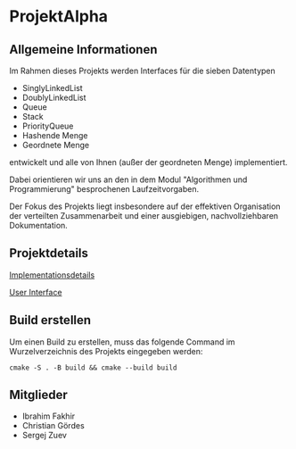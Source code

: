 # ProjektAlpha

## Allgemeine Informationen

Im Rahmen dieses Projekts werden Interfaces für die sieben Datentypen
- SinglyLinkedList
- DoublyLinkedList
- Queue
- Stack
- PriorityQueue
- Hashende Menge
- Geordnete Menge

entwickelt und alle von Ihnen (außer der geordneten Menge) implementiert.

Dabei orientieren wir uns an den in dem Modul "Algorithmen und Programmierung" besprochenen Laufzeitvorgaben.

Der Fokus des Projekts liegt insbesondere auf der effektiven Organisation der verteilten Zusammenarbeit und einer ausgiebigen, nachvollziehbaren Dokumentation.

## Projektdetails
[Implementationsdetails](https://gitlab.informatik.uni-bonn.de/xx_best_oose_group_xx/projektalpha/-/blob/dc10a4d938a1d92805cf42d531cc048fdc8cf5c7/docs/Implementation%20Details/implementatio_details.drawio.png)

[User Interface](https://gitlab.informatik.uni-bonn.de/xx_best_oose_group_xx/projektalpha/-/blob/722759bca2ea38016fb85ba3f9bc30dbe04862a2/docs/User%20Interface/ui.png)

## Build erstellen
Um einen Build zu erstellen, muss das folgende Command im Wurzelverzeichnis des Projekts eingegeben werden:
    
    cmake -S . -B build && cmake --build build

## Mitglieder
- Ibrahim Fakhir
- Christian Gördes
- Sergej Zuev
